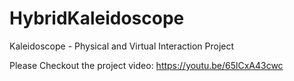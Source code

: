 # HybridKaleidoscope
Kaleidoscope - Physical and Virtual Interaction Project

Please Checkout the project video:
https://youtu.be/65lCxA43cwc
